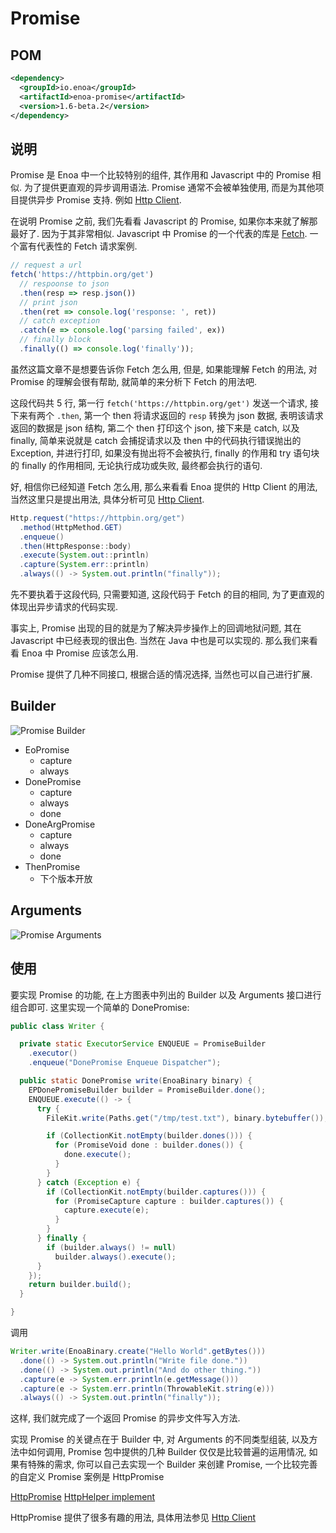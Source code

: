 


# Promise

## POM

```xml
<dependency>
  <groupId>io.enoa</groupId>
  <artifactId>enoa-promise</artifactId>
  <version>1.6-beta.2</version>
</dependency>
```

## 说明

Promise 是 Enoa 中一个比较特别的组件, 其作用和 Javascript 中的 Promise 相似. 为了提供更直观的异步调用语法. Promise 通常不会被单独使用, 而是为其他项目提供异步 Promise 支持. 例如 [Http Client](#Http-Client).

在说明 Promise 之前, 我们先看看 Javascript 的 Promise, 如果你本来就了解那最好了. 因为于其非常相似.
Javascript 中 Promise 的一个代表的库是 [Fetch](https://github.github.io/fetch/ "Fetch").
一个富有代表性的 Fetch 请求案例.

```javascript
// request a url
fetch('https://httpbin.org/get')
  // respoonse to json
  .then(resp => resp.json())
  // print json
  .then(ret => console.log('response: ', ret))
  // catch exception
  .catch(e => console.log('parsing failed', ex))
  // finally block
  .finally(() => console.log('finally'));
```

虽然这篇文章不是想要告诉你 Fetch 怎么用, 但是, 如果能理解 Fetch 的用法, 对 Promise 的理解会很有帮助, 就简单的来分析下 Fetch 的用法吧.

这段代码共 5 行, 第一行 `fetch('https://httpbin.org/get')` 发送一个请求, 接下来有两个 `.then`, 第一个 then 将请求返回的 `resp` 转换为 json 数据, 表明该请求返回的数据是 json 结构, 第二个 then 打印这个 json, 接下来是 catch, 以及 finally, 简单来说就是 catch 会捕捉请求以及 then 中的代码执行错误抛出的 Exception, 并进行打印, 如果没有抛出将不会被执行, finally 的作用和 try 语句块的 finally 的作用相同, 无论执行成功或失败, 最终都会执行的语句.

好, 相信你已经知道 Fetch 怎么用, 那么来看看 Enoa 提供的 Http Client 的用法, 当然这里只是提出用法, 具体分析可见 [Http Client](#Http-Client).

```java
Http.request("https://httpbin.org/get")
  .method(HttpMethod.GET)
  .enqueue()
  .then(HttpResponse::body)
  .execute(System.out::println)
  .capture(System.err::println)
  .always(() -> System.out.println("finally"));
```

先不要执着于这段代码, 只需要知道, 这段代码于 Fetch 的目的相同, 为了更直观的体现出异步请求的代码实现.

事实上, Promise 出现的目的就是为了解决异步操作上的回调地狱问题, 其在 Javascript 中已经表现的很出色. 当然在 Java 中也是可以实现的.
那么我们来看看 Enoa 中 Promise 应该怎么用.

Promise 提供了几种不同接口, 根据合适的情况选择, 当然也可以自己进行扩展.


## Builder

![Promise Builder](https://raw.githubusercontent.com/iaceob/gallery/master/enoa/promise-builder.svg?sanitize=true)

- EoPromise
  - capture
  - always
- DonePromise
  - capture
  - always
  - done
- DoneArgPromise
  - capture
  - always
  - done
- ThenPromise
  - 下个版本开放

## Arguments

![Promise Arguments](https://raw.githubusercontent.com/iaceob/gallery/master/enoa/promise-args.svg?sanitize=true)



## 使用

要实现 Promise 的功能, 在上方图表中列出的 Builder 以及 Arguments 接口进行组合即可. 这里实现一个简单的 DonePromise:

```java
public class Writer {

  private static ExecutorService ENQUEUE = PromiseBuilder
    .executor()
    .enqueue("DonePromise Enqueue Dispatcher");

  public static DonePromise write(EnoaBinary binary) {
    EPDonePromiseBuilder builder = PromiseBuilder.done();
    ENQUEUE.execute(() -> {
      try {
        FileKit.write(Paths.get("/tmp/test.txt"), binary.bytebuffer());

        if (CollectionKit.notEmpty(builder.dones())) {
          for (PromiseVoid done : builder.dones()) {
            done.execute();
          }
        }
      } catch (Exception e) {
        if (CollectionKit.notEmpty(builder.captures())) {
          for (PromiseCapture capture : builder.captures()) {
            capture.execute(e);
          }
        }
      } finally {
        if (builder.always() != null)
          builder.always().execute();
      }
    });
    return builder.build();
  }

}
```

调用

```java
Writer.write(EnoaBinary.create("Hello World".getBytes()))
  .done(() -> System.out.println("Write file done."))
  .done(() -> System.out.println("And do other thing."))
  .capture(e -> System.err.println(e.getMessage()))
  .capture(e -> System.err.println(ThrowableKit.string(e)))
  .always(() -> System.out.println("finally"));
```

这样, 我们就完成了一个返回 Promise 的异步文件写入方法.

实现 Promise 的关键点在于 Builder 中, 对 Arguments 的不同类型组装, 以及方法中如何调用, Promise 包中提供的几种 Builder 仅仅是比较普遍的运用情况, 如果有特殊的需求, 你可以自己去实现一个 Builder 来创建 Promise, 一个比较完善的自定义 Promise 案例是 HttpPromise

[HttpPromise](https://github.com/fewensa/enoa/blob/master/enoa-http/src/main/java/io/enoa/http/protocol/HttpPromise.java "HttpPromise.java")
[HttpHelper implement](https://github.com/fewensa/enoa/tree/master/enoa-http/src/main/java/io/enoa/http/provider/httphelper/async)

HttpPromise 提供了很多有趣的用法, 具体用法参见 [Http Client](#Http-Client)

